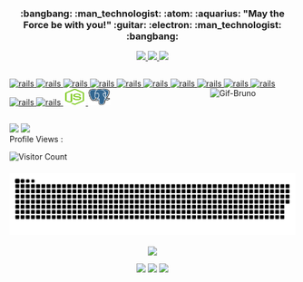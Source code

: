 <div align="center">
<h3>	:bangbang:  :man_technologist:  :atom: :aquarius: "May the Force be with you!"   :guitar:   :electron:    :man_technologist:  	:bangbang:</h3>

</div>
<div align="center">
  <a href="https://github.com/brunosequeira1">
  <img height="180em" src="https://github-readme-stats.vercel.app/api?username=brunosequeira1&show_icons=true&theme=chartreuse-dark&include_all_commits=true&count_private=true"/>
  <img height="180em" src="https://github-readme-stats.vercel.app/api/top-langs/?username=brunosequeira1&layout=compact&langs_count=7&theme=chartreuse-dark"/>
  <img height="180em" src="https://github-readme-streak-stats.herokuapp.com/?user=brunosequeira1&show_icons=true&locale=en&layout=compact&theme=chartreuse-dark&line_height=0"/>
 </div>

  ##
  
<div style="display: inline_block">
<img src ="https://cdn.jsdelivr.net/gh/devicons/devicon/icons/java/java-original.svg" alt="rails" width="40" height="40" style="max-width:100%;"></img>
  <img src ="https://cdn.jsdelivr.net/gh/devicons/devicon/icons/html5/html5-original-wordmark.svg" alt="rails" width="40" height="30" style="max-width:100%;"></img>
  <img src ="https://cdn.jsdelivr.net/gh/devicons/devicon/icons/css3/css3-original-wordmark.svg" alt="rails" width="40" height="30" style="max-width:100%;"></img>
  <img src ="https://cdn.jsdelivr.net/gh/devicons/devicon/icons/javascript/javascript-original.svg" alt="rails" width="40" height="30" style="max-width:100%;"></img>
  <img src ="https://cdn.jsdelivr.net/gh/devicons/devicon/icons/git/git-original.svg" alt="rails" width="40" height="30" style="max-width:100%;"></img>
  <img src ="https://cdn.jsdelivr.net/gh/devicons/devicon/icons/angularjs/angularjs-original.svg" alt="rails" width="40" height="30" style="max-width:100%;"></img>
  <img src ="https://cdn.jsdelivr.net/gh/devicons/devicon/icons/bootstrap/bootstrap-plain-wordmark.svg" alt="rails" width="40" height="30" style="max-width:100%;"></img>
  <img src ="https://cdn.jsdelivr.net/gh/devicons/devicon/icons/figma/figma-original.svg" alt="rails" width="40" height="30" style="max-width:100%;"></img>
  <img src ="https://cdn.jsdelivr.net/gh/devicons/devicon/icons/spring/spring-original.svg" alt="rails" width="40" height="30" style="max-width:100%;"></img>
  <img src ="https://cdn.jsdelivr.net/gh/devicons/devicon/icons/typescript/typescript-original.svg" alt="rails" width="40" height="30" style="max-width:100%;"></img>
  <img src ="https://cdn.jsdelivr.net/gh/devicons/devicon/icons/mysql/mysql-original.svg" alt="rails" width="40" height="30" style="max-width:100%;"></img>
  <img src ="https://cdn.jsdelivr.net/gh/devicons/devicon/icons/heroku/heroku-original.svg" alt="rails" width="40" height="30" style="max-width:100%;"></img>
  <img src =https://github.com/devicons/devicon/blob/master/icons/nodejs/nodejs-original.svg alt="rails" width="40" height="30" style="max-width:100%;"></img>
  <img src =https://github.com/devicons/devicon/blob/master/icons/postgresql/postgresql-original.svg alt="rails" width="40" height="30" style="max-width:100%;"></img>

  <img align="right" src="https://i.picasion.com/pic91/c8e01556869ce1830123cbee32f233d9.gif" width="150" height="150" alt="Gif-Bruno">
</div>

  ##
 
 <div> 
  <a href="https://www.linkedin.com/in/sequeirabruno/" target="_blank"><img src="https://img.shields.io/badge/LinkedIn-0077B5?style=for-the-badge&logo=linkedin&logoColor=white" target="_blank"></a> 
    <a href = "mailto:bruno_silth@hotmail.com"><img src="https://img.shields.io/badge/Hotmail-0077B5?style=for-the-badge&logo=microsoft-outlook&logoColor=white" target="_blank"></a>
</div> 
  Profile Views :<br>
  
![Visitor Count](https://profile-counter.glitch.me/brunosequeira1/count.svg)
![Snake animation](https://github.com/brunosequeira1/brunosequeira1/blob/output/github-contribution-grid-snake.svg)
 
 <div align="center"> 
   <img align="center" height="350em" src="https://activity-graph.herokuapp.com/graph?username=brunosequeira1&theme=chartreuse-dark">
   
  <p align="center">
  <img src="https://badges.pufler.dev/visits/brunosequeira1/brunosequeira1"/> 
  <img src="https://badges.pufler.dev/repos/brunosequeira1"/>
  <img src="https://badges.pufler.dev/commits/monthly/brunosequeira1" />
  </div>  
  
 
